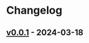 # Changelog

## [v0.0.1](https://github.com/handlename/lambda-external-check/commits/v0.0.1) - 2024-03-18
